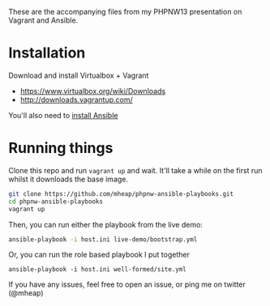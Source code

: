 These are the accompanying files from my PHPNW13 presentation on Vagrant and Ansible.

# Installation

Download and install Virtualbox + Vagrant

* https://www.virtualbox.org/wiki/Downloads
* http://downloads.vagrantup.com/

You'll also need to [install Ansible](http://www.ansibleworks.com/docs/gettingstarted.html)

# Running things

Clone this repo and run `vagrant up` and wait. It'll take a while on the first run whilst it downloads the base image.

```bash
git clone https://github.com/mheap/phpnw-ansible-playbooks.git
cd phpnw-ansible-playbooks
vagrant up
```

Then, you can run either the playbook from the live demo:

```bash
ansible-playbook -i host.ini live-demo/bootstrap.yml
```

Or, you can run the role based playbook I put together

```
ansible-playbook -i host.ini well-formed/site.yml
```

If you have any issues, feel free to open an issue, or ping me on twitter (@mheap)
